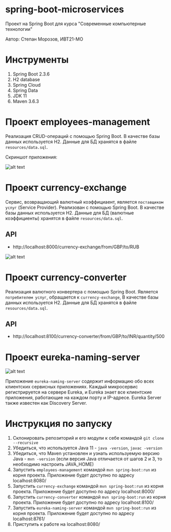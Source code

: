 # spring-boot-microservices

Проект на Spring Boot для курса "Современные компьютерные технологии"

Автор: Степан Морозов, ИВТ21-МО

# Инструменты
1. Spring Boot 2.3.6
2. H2 database
3. Spring Cloud
4. Spring Data
5. JDK 11
6. Maven 3.6.3

# Проект employees-management

Реализация CRUD-операций с помощью Spring Boot.
В качестве базы данных используется Н2. Данные для БД хранятся в файле `resources/data.sql`. 

Скриншот приложения:

![alt text](https://i.imgur.com/bgCUu2f.jpeg)


# Проект currency-exchange

Сервис, возвращающий валютный коэффициаент, является `поставщиком услуг` (Service Provider). Реализован с помощью Spring Boot.
В качестве базы данных используется Н2. Данные для БД (валютные коэффициенты) хранятся в файле `resources/data.sql`. 

## API
- http://localhost:8000/currency-exchange/from/GBP/to/RUB

![alt text](https://i.imgur.com/RGfaeNg.jpeg)

# Проект currency-converter

Реализация валютного конвертера с помощью Spring Boot. Является `потребителем услуг`, обращается к `currency-exchange`, 
В качестве базы данных используется Н2. Данные для БД хранятся в файле `resources/data.sql`. 

## API
- http://localhost:8100/currency-converter/from/GBP/to/INR/quantity/500

# Проект eureka-naming-server

![alt text](https://i.imgur.com/H5JNOhP.jpeg)

Приложение `eureka-naming-server` содержит информацию обо всех клиентских сервисных приложениях.
Каждый микросервис регистрируется на сервере Eureka, и Eureka знает все клиентские приложения, работающие на каждом порту и IP-адресе.
Eureka Server также известен как Discovery Server.

# Инструкция по запуску

1. Склонировать репозиторий и его модули к себе командой `git clone --recursive`
2. Убедиться, что используется Java 11 - `java -version`, `javac -version`
3. Убедиться, что Maven установлен и узнать используемую версию Java - `mvn -version` (если версия Java отличается от шагов 2 и 3, то необходимо настроить JAVA_HOME)
4. Запустить `employees-management` командой `mvn spring-boot:run` из корня проекта. Приложение будет доступно по адресу localhost:8080/
5. Запустить `currency-exchange` командой `mvn spring-boot:run` из корня проекта. Приложение будет доступно по адресу localhost:8000/
6. Запустить `currency-converter` командой `mvn spring-boot:run` из корня проекта. Приложение будет доступно по адресу localhost:8100/
7. Запустить `eureka-naming-server` командой `mvn spring-boot:run` из корня проекта. Приложение будет доступно по адресу localhost:8761/
8. Приступить к работе на localhost:8080/


